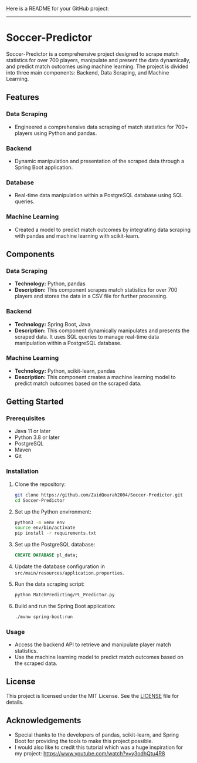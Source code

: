 Here is a README for your GitHub project:

---

# Soccer-Predictor

Soccer-Predictor is a comprehensive project designed to scrape match statistics for over 700 players, manipulate and present the data dynamically, and predict match outcomes using machine learning. The project is divided into three main components: Backend, Data Scraping, and Machine Learning.

## Features

### Data Scraping
- Engineered a comprehensive data scraping of match statistics for 700+ players using Python and pandas.

### Backend
- Dynamic manipulation and presentation of the scraped data through a Spring Boot application.

### Database
- Real-time data manipulation within a PostgreSQL database using SQL queries.

### Machine Learning
- Created a model to predict match outcomes by integrating data scraping with pandas and machine learning with scikit-learn.

## Components

### Data Scraping
- **Technology:** Python, pandas
- **Description:** This component scrapes match statistics for over 700 players and stores the data in a CSV file for further processing.

### Backend
- **Technology:** Spring Boot, Java
- **Description:** This component dynamically manipulates and presents the scraped data. It uses SQL queries to manage real-time data manipulation within a PostgreSQL database.

### Machine Learning
- **Technology:** Python, scikit-learn, pandas
- **Description:** This component creates a machine learning model to predict match outcomes based on the scraped data.

## Getting Started

### Prerequisites
- Java 11 or later
- Python 3.8 or later
- PostgreSQL
- Maven
- Git

### Installation

1. Clone the repository:
   ```bash
   git clone https://github.com/ZaidQourah2004/Soccer-Predictor.git
   cd Soccer-Predictor
   ```

2. Set up the Python environment:
   ```bash
   python3 -m venv env
   source env/bin/activate
   pip install -r requirements.txt
   ```

3. Set up the PostgreSQL database:
   ```sql
   CREATE DATABASE pl_data;
   ```

4. Update the database configuration in `src/main/resources/application.properties`.

5. Run the data scraping script:
   ```bash
   python MatchPredicting/PL_Predictor.py
   ```

6. Build and run the Spring Boot application:
   ```bash
   ./mvnw spring-boot:run
   ```

### Usage

- Access the backend API to retrieve and manipulate player match statistics.
- Use the machine learning model to predict match outcomes based on the scraped data.


## License

This project is licensed under the MIT License. See the [LICENSE](LICENSE) file for details.

## Acknowledgements

- Special thanks to the developers of pandas, scikit-learn, and Spring Boot for providing the tools to make this project possible.
- I would also like to credit this tutorial which was a huge inspiration for my project: https://www.youtube.com/watch?v=y3odhQtu4R8
  
